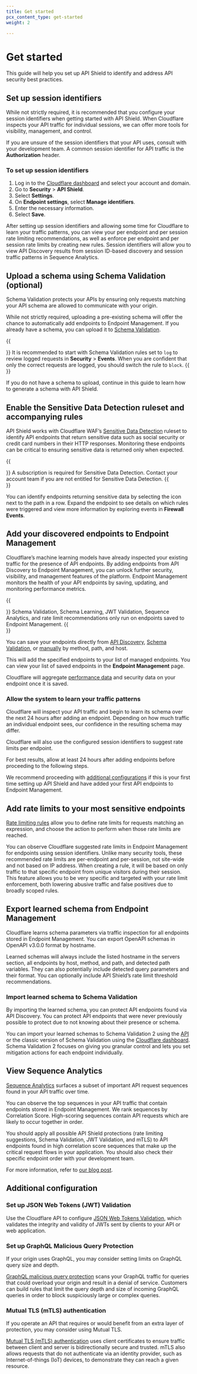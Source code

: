 ```yaml
---
title: Get started
pcx_content_type: get-started
weight: 2

---
```


# Get started

This guide will help you set up API Shield to identify and address API security best practices.

## Set up session identifiers

While not strictly required, it is recommended that you configure your session identifiers when getting started with API Shield. When Cloudflare inspects your API traffic for individual sessions, we can offer more tools for visibility, management, and control.

If you are unsure of the session identifiers that your API uses, consult with your development team. A common session identifier for API traffic is the **Authorization** header.

### To set up session identifiers

1. Log in to the [Cloudflare dashboard](https://dash.cloudflare.com/login) and select your account and domain.
2. Go to **Security** > **API Shield**.
3. Select **Settings**.
4. On **Endpoint settings**, select **Manage identifiers**.
5. Enter the necessary information.
6. Select **Save**. 

After setting up session identifiers and allowing some time for Cloudflare to learn your traffic patterns, you can view your per endpoint and per session rate limiting recommendations, as well as enforce per endpoint and per session rate limits by creating new rules. Session identifiers will allow you to view API Discovery results from session ID-based discovery and session traffic patterns in Sequence Analytics.

## Upload a schema using Schema Validation (optional)

Schema Validation protects your APIs by ensuring only requests matching your API schema are allowed to communicate with your origin.

While not strictly required, uploading a pre-existing schema will offer the chance to automatically add endpoints to Endpoint Management. If you already have a schema, you can upload it to [Schema Validation](https://developers.cloudflare.com/api-shield/reference/classic-schema-validation/). 

{{<Aside type="note">}}
It is recommended to start with Schema Validation rules set to `log` to review logged requests in **Security** > **Events**. When you are confident that only the correct requests are logged, you should switch the rule to `block`. 
{{</Aside>}}

If you do not have a schema to upload, continue in this guide to learn how to generate a schema with API Shield. 

## Enable the Sensitive Data Detection ruleset and accompanying rules

API Shield works with Cloudflare WAF’s [Sensitive Data Detection](https://developers.cloudflare.com/api-shield/management-and-monitoring/#sensitive-data-detection) ruleset to identify API endpoints that return sensitive data such as social security or credit card numbers in their HTTP responses. Monitoring these endpoints can be critical to ensuring sensitive data is returned only when expected. 

{{<Aside type="note">}}
A subscription is required for Sensitive Data Detection. Contact your account team if you are not entitled for Sensitive Data Detection.
{{</Aside>}}

You can identify endpoints returning sensitive data by selecting the icon next to the path in a row. Expand the endpoint to see details on which rules were triggered and view more information by exploring events in **Firewall Events**.

## Add your discovered endpoints to Endpoint Management

Cloudflare’s machine learning models have already inspected your existing traffic for the presence of API endpoints. By adding endpoints from API Discovery to Endpoint Management, you can unlock further security, visibility, and management features of the platform. Endpoint Management monitors the health of your API endpoints by saving, updating, and monitoring performance metrics. 

{{<Aside type="note">}}
Schema Validation, Schema Learning, JWT Validation, Sequence Analytics, and rate limit recommendations only run on endpoints saved to Endpoint Management.
{{</Aside>}}

You can save your endpoints directly from [API Discovery](/api-shield/management-and-monitoring/#add-endpoints-from-api-discovery), [Schema Validation](/api-shield/management-and-monitoring/#add-endpoints-from-schema-validation), or [manually](/api-shield/management-and-monitoring/#add-endpoints-manually) by method, path, and host.

This will add the specified endpoints to your list of managed endpoints. You can view your list of saved endpoints in the **Endpoint Management** page.

Cloudflare will aggregate [performance data](/api-shield/management-and-monitoring/#endpoint-performance-analysis) and security data on your endpoint once it is saved.

### Allow the system to learn your traffic patterns

Cloudflare will inspect your API traffic and begin to learn its schema over the next 24 hours after adding an endpoint. Depending on how much traffic an individual endpoint sees, our confidence in the resulting schema may differ. 

Cloudflare will also use the configured session identifiers to suggest rate limits per endpoint. 

For best results, allow at least 24 hours after adding endpoints before proceeding to the following steps. 

We recommend proceeding with [additional configurations](/api-shield/get-started/#additional-configuration) if this is your first time setting up API Shield and have added your first API endpoints to Endpoint Management.

## Add rate limits to your most sensitive endpoints

[Rate limiting rules](/waf/rate-limiting-rules/) allow you to define rate limits for requests matching an expression, and choose the action to perform when those rate limits are reached.

You can observe Cloudflare suggested rate limits in Endpoint Management for endpoints using session identifiers. Unlike many security tools, these recommended rate limits are per-endpoint and per-session, not site-wide and not based on IP address. When creating a rule, it will be based on only traffic to that specific endpoint from unique visitors during their session. This feature allows you to be very specific and targeted with your rate limit enforcement, both lowering abusive traffic and false positives due to broadly scoped rules. 

## Export learned schema from Endpoint Management

Cloudflare learns schema parameters via traffic inspection for all endpoints stored in Endpoint Management. You can export OpenAPI schemas in OpenAPI v3.0.0 format by hostname. 

Learned schemas will always include the listed hostname in the servers section, all endpoints by host, method, and path, and detected path variables. They can also potentially include detected query parameters and their format. You can optionally include API Shield’s rate limit threshold recommendations.

### Import learned schema to Schema Validation

By importing the learned schema, you can protect API endpoints found via API Discovery. You can protect API endpoints that were never previously possible to protect due to not knowing about their presence or schema.

You can import your learned schemas to Schema Validation 2 using the [API](/api-shield/security/schema-validation/) or the classic version of Schema Validation using the [Cloudflare dashboard](/api-shield/reference/classic-schema-validation/). Schema Validation 2 focuses on giving you granular control and lets you set mitigation actions for each endpoint individually. 

## View Sequence Analytics

[Sequence Analytics](/api-shield/security/sequence-analytics/) surfaces a subset of important API request sequences found in your API traffic over time.

You can observe the top sequences in your API traffic that contain endpoints stored in Endpoint Management. We rank sequences by Correlation Score. High-scoring sequences contain API requests which are likely to occur together in order.

You should apply all possible API Shield protections (rate limiting suggestions, Schema Validation, JWT Validation, and mTLS) to API endpoints found in high correlation score sequences that make up the critical request flows in your application. You should also check their specific endpoint order with your development team.

For more information, refer to [our blog post](https://blog.cloudflare.com/api-sequence-analytics).

## Additional configuration

### Set up JSON Web Tokens (JWT) Validation

Use the Cloudflare API to configure [JSON Web Tokens Validation](/api-shield/security/jwt-validation/), which validates the integrity and validity of JWTs sent by clients to your API or web application. 

### Set up GraphQL Malicious Query Protection

If your origin uses GraphQL, you may consider setting limits on GraphQL query size and depth. 

[GraphQL malicious query protection](/api-shield/security/graphql-protection/configure/) scans your GraphQL traffic for queries that could overload your origin and result in a denial of service. Customers can build rules that limit the query depth and size of incoming GraphQL queries in order to block suspiciously large or complex queries.

### Mutual TLS (mTLS) authentication

If you operate an API that requires or would benefit from an extra layer of protection, you may consider using Mutual TLS.

[Mutual TLS (mTLS) authentication](/api-shield/security/mtls/) uses client certificates to ensure traffic between client and server is bidirectionally secure and trusted. mTLS also allows requests that do not authenticate via an identity provider, such as Internet-of-things (IoT) devices, to demonstrate they can reach a given resource.